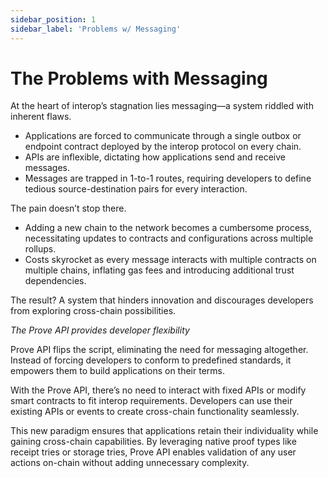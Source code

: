 ```yaml
---
sidebar_position: 1
sidebar_label: 'Problems w/ Messaging'
---
```


# The Problems with Messaging
At the heart of interop’s stagnation lies messaging—a system riddled with inherent flaws.

- Applications are forced to communicate through a single outbox or endpoint contract deployed by the interop protocol on every chain. 
- APIs are inflexible, dictating how applications send and receive messages.
- Messages are trapped in 1-to-1 routes, requiring developers to define tedious source-destination pairs for every interaction.

The pain doesn’t stop there. 
- Adding a new chain to the network becomes a cumbersome process, necessitating updates to contracts and configurations across multiple rollups. 
- Costs skyrocket as every message interacts with multiple contracts on multiple chains, inflating gas fees and introducing additional trust dependencies. 

The result? A system that hinders innovation and discourages developers from exploring cross-chain possibilities.

_The Prove API provides developer flexibility_

Prove API flips the script, eliminating the need for messaging altogether. Instead of forcing developers to conform to predefined standards, it empowers them to build applications on their terms. 

With the Prove API, there’s no need to interact with fixed APIs or modify smart contracts to fit interop requirements. Developers can use their existing APIs or events to create cross-chain functionality seamlessly.

This new paradigm ensures that applications retain their individuality while gaining cross-chain capabilities. By leveraging native proof types like receipt tries or storage tries, Prove API enables validation of any user actions on-chain without adding unnecessary complexity. 
